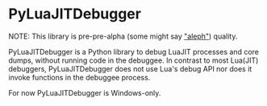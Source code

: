 PyLuaJITDebugger
================

NOTE: This library is pre-pre-alpha (some might say <a href="http://en.wikipedia.org/wiki/Aleph">"aleph"</a>) quality.

PyLuaJITDebugger is a Python library to debug LuaJIT processes and core dumps, without running code in the debuggee.
In contrast to most Lua(JIT) debuggers, PyLuaJITDebugger does not use Lua's debug API nor does it invoke functions in the debuggee process.

For now PyLuaJITDebugger is Windows-only.


